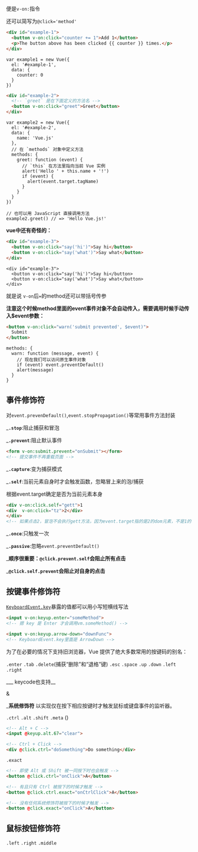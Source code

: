便是```v-on:```指令

还可以简写为```@click='method'```

``` HTML
<div id="example-1">
  <button v-on:click="counter += 1">Add 1</button>
  <p>The button above has been clicked {{ counter }} times.</p>
</div>
```

``` JS
var example1 = new Vue({
  el: '#example-1',
  data: {
    counter: 0
  }
})
```




``` HTML
<div id="example-2">
  <!-- `greet` 是在下面定义的方法名 -->
  <button v-on:click="greet">Greet</button>
</div>
```

``` JS
var example2 = new Vue({
  el: '#example-2',
  data: {
    name: 'Vue.js'
  },
  // 在 `methods` 对象中定义方法
  methods: {
    greet: function (event) {
      // `this` 在方法里指向当前 Vue 实例
      alert('Hello ' + this.name + '!')
      if (event) {
        alert(event.target.tagName)
      }
    }
  }
})

// 也可以用 JavaScript 直接调用方法
example2.greet() // => 'Hello Vue.js!'
```


__vue中还有奇怪的：__

``` HTML
<div id="example-3">
  <button v-on:click="say('hi')">Say hi</button>
  <button v-on:click="say('what')">Say what</button>
</div>
```

``` JS
<div id="example-3">
  <button v-on:click="say('hi')">Say hi</button>
  <button v-on:click="say('what')">Say what</button>
</div>
```

就是说 ```v-on```后```=```的method还可以带括号传参

__注意这个时候method里面的event事件对象不会自动传入，需要调用时候手动传入$event参数：__


``` HTML
<button v-on:click="warn('submit prevented', $event)">
  Submit
</button>
```

``` JS
methods: {
  warn: function (message, event) {
    // 现在我们可以访问原生事件对象
    if (event) event.preventDefault()
    alert(message)
  }
}
```







## 事件修饰符

对```event.prevenDefault()```,```event.stopPropagation()```等常用事件方法封装


___```.stop```__:阻止捕获和冒泡


___```.prevent```__:阻止默认事件

``` HTML
<form v-on:submit.prevent="onSubmit"></form>
<!-- 提交事件不再重载页面 -->
```


___```.capture```__:变为捕获模式


___```.self```__:当前元素自身时才会触发函数，忽略冒上来的泡/捕获

根据event.target确定是否为当前元素本身

``` HTML
<div v-on:click.self="gett">1
<div  v-on:click="tz">2</div>
</div>
<!-- 如果点击2，冒泡不会执行gett方法，因为event.target指的是2的dom元素，不是1的，所以不会触发自己的点击事件 -->
```


___```.once```__:只触发一次


___```.passive```__:忽略```event.preventDefault()```



___顺序很重要：```@click.prevent.self```会阻止所有点击__

___```@click.self.prevent```会阻止对自身的点击__






## 按键事件修饰符

[```KeyboardEvent.key```](https://developer.mozilla.org/zh-CN/docs/Web/API/KeyboardEvent/key/Key_Values)暴露的值都可以用小写短横线写法

``` HTML
<input v-on:keyup.enter="someMethod">
<!-- 摁 key 是 Enter 才会调用vm.someMethod() -->

<input v-on:keyup.arrow-down="downFunc">
<!-- KeyboardEvent.key里面是 ArrowDown -->
```


为了在必要的情况下支持旧浏览器，Vue 提供了绝大多数常用的按键码的别名：

```.enter```
```.tab```
```.delete```(捕获“删除”和“退格”键)
```.esc```
```.space```
```.up```
```.down```
```.left```
```.right```



___ keycode也支持__

&

___系统修饰符__ 以实现仅在按下相应按键时才触发鼠标或键盘事件的监听器。


```.ctrl```
```.alt```
```.shift```
```.meta``` ()


``` HTML
<!-- Alt + C -->
<input @keyup.alt.67="clear">

<!-- Ctrl + Click -->
<div @click.ctrl="doSomething">Do something</div>
```

```.exact```

```HTML
<!-- 即使 Alt 或 Shift 被一同按下时也会触发 -->
<button @click.ctrl="onClick">A</button>

<!-- 有且只有 Ctrl 被按下的时候才触发 -->
<button @click.ctrl.exact="onCtrlClick">A</button>

<!-- 没有任何系统修饰符被按下的时候才触发 -->
<button @click.exact="onClick">A</button>
```



## 鼠标按钮修饰符

```.left```
```.right```
```.middle```
